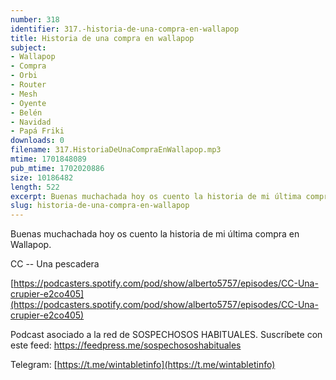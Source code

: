```yaml
---
number: 318
identifier: 317.-historia-de-una-compra-en-wallapop
title: Historia de una compra en wallapop
subject:
- Wallapop
- Compra
- Orbi
- Router
- Mesh
- Oyente
- Belén
- Navidad
- Papá Friki
downloads: 0
filename: 317.HistoriaDeUnaCompraEnWallapop.mp3
mtime: 1701848089
pub_mtime: 1702020886
size: 10186482
length: 522
excerpt: Buenas muchachada hoy os cuento la historia de mi última compra en wallapop
slug: historia-de-una-compra-en-wallapop
---
```

Buenas muchachada hoy os cuento la historia de mi última compra en Wallapop.  

CC -- Una pescadera

[https://podcasters.spotify.com/pod/show/alberto5757/episodes/CC-Una-crupier-e2co405](https://podcasters.spotify.com/pod/show/alberto5757/episodes/CC-Una-crupier-e2co405)  

Podcast asociado a la red de SOSPECHOSOS HABITUALES. Suscríbete con este feed: https://feedpress.me/sospechososhabituales

Telegram: [https://t.me/wintabletinfo](https://t.me/wintabletinfo)